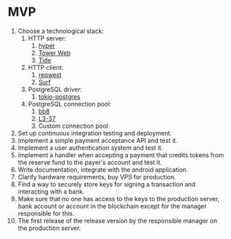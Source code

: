 # MVP
1. Choose a technological stack:
   1. HTTP server:
      1. [hyper](https://crates.io/crates/hyper)
      2. [Tower Web](https://crates.io/crates/tower-web)
      3. [Tide](https://crates.io/crates/tide)
   2. HTTP client:
      1. [reqwest](https://crates.io/crates/reqwest)
      2. [Surf](https://crates.io/crates/surf)
   3. PostgreSQL driver:
      1. [tokio-postgres](https://crates.io/crates/tokio-postgres)
   4. PostgreSQL connection pool:
      1. [bb8](https://crates.io/crates/bb8)
      2. [L3-37](https://github.com/OneSignal/L3-37)
      3. Custom connection pool
2. Set up сontinuous integration testing and deployment.
3. Implement a simple payment acceptance API and test it.
4. Implement a user authentication system and test it.
5. Implement a handler when accepting a payment that credits tokens from the
   reserve fund to the payer's account and test it.
6. Write documentation, integrate with the android application.
7. Clarify hardware requirements, buy VPS for production.
8. Find a way to securely store keys for signing a transaction and interacting
   with a bank.
9. Make sure that no one has access to the keys to the production server, bank
   account or account in the blockchain except for the manager responsible for
   this.
10. The first release of the release version by the responsible manager on the
   production server.
